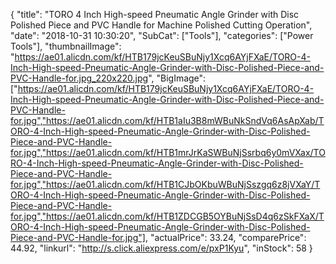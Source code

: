 {
	"title": "TORO 4 Inch High-speed Pneumatic Angle Grinder with Disc Polished Piece and PVC Handle for Machine Polished  Cutting Operation",
	"date": "2018-10-31 10:30:20",
	"SubCat": ["Tools"],
	"categories": ["Power Tools"],
	"thumbnailImage": "https://ae01.alicdn.com/kf/HTB179jcKeuSBuNjy1Xcq6AYjFXaE/TORO-4-Inch-High-speed-Pneumatic-Angle-Grinder-with-Disc-Polished-Piece-and-PVC-Handle-for.jpg_220x220.jpg",
	"BigImage": ["https://ae01.alicdn.com/kf/HTB179jcKeuSBuNjy1Xcq6AYjFXaE/TORO-4-Inch-High-speed-Pneumatic-Angle-Grinder-with-Disc-Polished-Piece-and-PVC-Handle-for.jpg","https://ae01.alicdn.com/kf/HTB1aIu3B8mWBuNkSndVq6AsApXab/TORO-4-Inch-High-speed-Pneumatic-Angle-Grinder-with-Disc-Polished-Piece-and-PVC-Handle-for.jpg","https://ae01.alicdn.com/kf/HTB1mrJrKaSWBuNjSsrbq6y0mVXax/TORO-4-Inch-High-speed-Pneumatic-Angle-Grinder-with-Disc-Polished-Piece-and-PVC-Handle-for.jpg","https://ae01.alicdn.com/kf/HTB1CJbOKbuWBuNjSszgq6z8jVXaY/TORO-4-Inch-High-speed-Pneumatic-Angle-Grinder-with-Disc-Polished-Piece-and-PVC-Handle-for.jpg","https://ae01.alicdn.com/kf/HTB1ZDCGB5OYBuNjSsD4q6zSkFXaX/TORO-4-Inch-High-speed-Pneumatic-Angle-Grinder-with-Disc-Polished-Piece-and-PVC-Handle-for.jpg"],
	"actualPrice": 33.24,
	"comparePrice": 44.92,
	"linkurl": "http://s.click.aliexpress.com/e/pxP1Kyu",
	"inStock": 58
}
